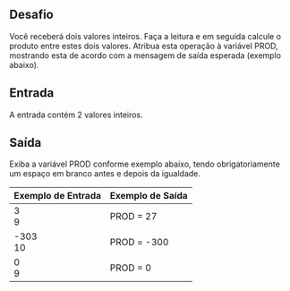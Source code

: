 ## Desafio

Você receberá dois valores inteiros. Faça a leitura e em seguida calcule o produto entre estes dois valores. Atribua esta operação à variável PROD, mostrando esta de acordo com a mensagem de saída esperada (exemplo abaixo). 

## Entrada

A entrada contém 2 valores inteiros.

## Saída

Exiba a variável PROD conforme exemplo abaixo, tendo obrigatoriamente um espaço em branco antes e depois da igualdade.

| Exemplo de Entrada | Exemplo de Saída|
| ---|--- |
| 3<br />9 | PROD = 27 |
| -303<br />10 | PROD = -300 |
| 0<br />9 | PROD = 0 |
